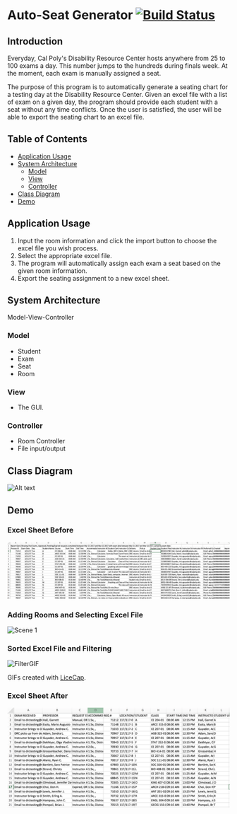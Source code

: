 # Auto-Seat Generator [![Build Status](https://travis-ci.org/cpe305Spring17/spring2017-project-lzcheung.svg?branch=master)](https://travis-ci.org/cpe305Spring17/spring2017-project-lzcheung)

## Introduction

Everyday, Cal Poly's Disability Resource Center hosts anywhere from 25 to 100 exams a day. This number jumps to the hundreds during finals week. At the moment, each exam is manually assigned a seat.

The purpose of this program is to automatically generate a seating chart for a testing day at the Disability Resource Center. Given an excel file with a list of exam on a given day, the program should provide each student with a seat without any time conflicts. Once the user is satisfied, the user will be able to export the seating chart to an excel file.

## Table of Contents
  * [Application Usage](#application-usage)
  * [System Architecture](#system-architecture)
    + [Model](#model)
    + [View](#view)
    + [Controller](#controller)
  * [Class Diagram](#class-diagram)
  * [Demo](#demo)



## Application Usage
  1. Input the room information and click the import button to choose the excel file you wish process.
  2. Select the appropriate excel file.
  3. The program will automatically assign each exam a seat based on the given room information.
  4. Export the seating assignment to a new excel sheet.

## System Architecture

Model-View-Controller

### Model

- Student
- Exam
- Seat
- Room

### View
- The GUI.

### Controller
- Room Controller
- File input/output

## Class Diagram
![Alt text](Content/ClassDiagram.png?raw=true "Class Diagram")

## Demo

### Excel Sheet Before
![Alt text](Content/excel_before.png?raw=true "Class Diagram")

### Adding Rooms and Selecting Excel File
<img src='http://i.imgur.com/tcXs6eA.gif' title='Scene 1' width='' alt='Scene 1' />

### Sorted Excel File and Filtering
<img src='http://i.imgur.com/IAb0A8f.gif' title='FilterGIF' width='' alt='FilterGIF' />

GIFs created with [LiceCap](http://www.cockos.com/licecap/).

### Excel Sheet After
![Alt text](Content/excel_after.png?raw=true "Class Diagram")
